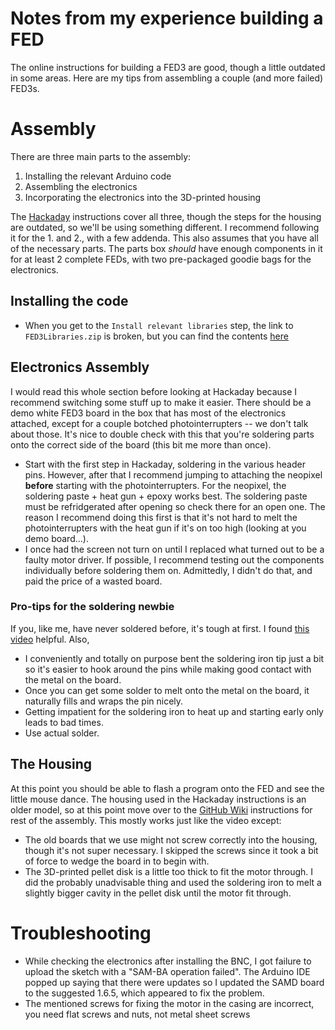 # Notes from my experience building a FED

The online instructions for building a FED3 are good, though a little outdated in some areas. Here are my tips
from assembling a couple (and more failed) FED3s.

# Assembly
There are three main parts to the assembly:
1. Installing the relevant Arduino code
2. Assembling the electronics
3. Incorporating the electronics into the 3D-printed housing

The [Hackaday](https://hackaday.io/project/106885/instructions) instructions cover all three, though the steps for the
housing are outdated, so we'll be using something different. I recommend following it for the 1. and 2., with a few
addenda. This also assumes that you have all of the necessary parts. The parts box _should_ have enough components in it
for at least 2 complete FEDs, with two pre-packaged goodie bags for the electronics.

## Installing the code
- When you get to the `Install relevant libraries` step, the link to `FED3Libraries.zip` is broken, but you can find the
    contents [here](./ArduinoCode/FED3libraries.zip)

## Electronics Assembly
I would read this whole section before looking at Hackaday because I recommend switching some stuff up to make it
easier. There should be a demo white FED3 board in the box that has most of the electronics attached, except for a
couple botched photointerrupters -- we don't talk about those. It's nice to double check with this that you're soldering
parts onto the correct side of the board (this bit me more than once).

- Start with the first step in Hackaday, soldering in the various header pins. However, after that I recommend jumping
    to attaching the neopixel **before** starting with the photointerrupters. For the neopixel, the soldering paste +
    heat gun + epoxy works best. The soldering paste must be refridgerated after opening so check there for an open one.
    The reason I recommend doing this first is that it's not hard to melt the photointerrupters with the heat gun if
    it's on too high (looking at you demo board...).
- I once had the screen not turn on until I replaced what turned out to be a faulty motor driver. If possible, I
    recommend testing out the components individually before soldering them on. Admittedly, I didn't do that, and
    paid the price of a wasted board.

### Pro-tips for the soldering newbie
If you, like me, have never soldered before, it's tough at first.
I found [this video](https://www.youtube.com/watch?v=37mW1i_oEpA) helpful. Also,
- I conveniently and totally on purpose bent the soldering iron tip just a bit so it's easier to hook around the
    pins while making good contact with the metal on the board.
- Once you can get some solder to melt onto the metal on the board, it naturally fills and wraps the pin nicely.
- Getting impatient for the soldering iron to heat up and starting early only leads to bad times.
- Use actual solder.

## The Housing
At this point you should be able to flash a program onto the FED and see the little mouse dance. The housing used in the
Hackaday instructions is an older model, so at this point move over to the
[GitHub Wiki](https://github.com/KravitzLabDevices/FED3/wiki/Assembling-FED3) instructions for rest of the assembly.
This mostly works just like the video except:

- The old boards that we use might not screw correctly into the housing, though it's not super necessary. I skipped the
    screws since it took a bit of force to wedge the board in to begin with.
- The 3D-printed pellet disk is a little too thick to fit the motor through. I did the probably unadvisable thing and
    used the soldering iron to melt a slightly bigger cavity in the pellet disk until the motor fit through.

# Troubleshooting
- While checking the electronics after installing the BNC, I got failure to upload the sketch with a "SAM-BA operation failed".
    The Arduino IDE popped up saying that there were updates so I updated the SAMD board to the suggested 1.6.5, which
    appeared to fix the problem.
- The mentioned screws for fixing the motor in the casing are incorrect, you need flat screws and nuts, not metal sheet screws
